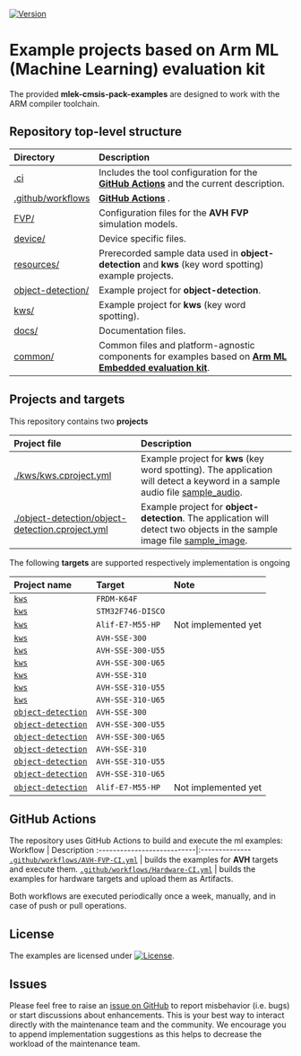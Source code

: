 [![Version](https://img.shields.io/github/v/release/Arm-Examples/mlek-cmsis-pack-examples)](https://github.com/Arm-Examples/mlek-cmsis-pack-examples/releases/latest)

# Example projects based on Arm ML (Machine Learning) evaluation kit

The provided **mlek-cmsis-pack-examples** are designed to work with the ARM compiler toolchain.

## Repository top-level structure

Directory                   | Description
:---------------------------|:--------------
[.ci](./)                                                                                                  | Includes the tool configuration for the **[GitHub Actions](#github-actions)** and the current description.
[.github/workflows](./../.github/workflows)                                                                | **[GitHub Actions](#github-actions)** .
[FVP/](./../FVP)                                                                                           | Configuration files for the **AVH FVP** simulation models.
[device/](./../device)                                                                                     | Device specific files.
[resources/](./../resources)                                                                               | Prerecorded sample data used in **object-detection** and **kws** (key word spotting) example projects.
[object-detection/](./../object-detection)                                                                 | Example project for **object-detection**.
[kws/](./../kws)                                                                                           | Example project for **kws** (key word spotting).
[docs/](./../docs)                                                                                         | Documentation files.
[common/](./../common)                                                                                     | Common files and platform-agnostic components for examples based on **[Arm ML Embedded evaluation kit](https://review.mlplatform.org/plugins/gitiles/ml/ethos-u/ml-embedded-evaluation-kit/)**.

## Projects and targets

This repository contains two **projects**

Project file                | Description
:---------------------------|:--------------
[./kws/kws.cproject.yml](./../kws/kws.cproject.yml)                                                       | Example project for **kws** (key word spotting). The application will detect a keyword in a sample audio file [sample_audio](./../resources/sample_audio.wav).
[./object-detection/object-detection.cproject.yml](./../object-detection/object-detection.cproject.yml)   | Example project for **object-detection**. The application will detect two objects in the sample image file [sample_image](./../resources/sample_image.png).

The following **targets** are supported respectively implementation is ongoing

Project name                                                               | Target               | Note
:--------------------------------------------------------------------------|:---------------------|:--------------
[`kws`](./../kws/kws.cproject.yml)                                         | `FRDM-K64F`          |
[`kws`](./../kws/kws.cproject.yml)                                         | `STM32F746-DISCO`    |
[`kws`](./../kws/kws.cproject.yml)                                         | `Alif-E7-M55-HP`     | Not implemented yet
[`kws`](./../kws/kws.cproject.yml)                                         | `AVH-SSE-300`        |
[`kws`](./../kws/kws.cproject.yml)                                         | `AVH-SSE-300-U55`    |
[`kws`](./../kws/kws.cproject.yml)                                         | `AVH-SSE-300-U65`    |
[`kws`](./../kws/kws.cproject.yml)                                         | `AVH-SSE-310`        |
[`kws`](./../kws/kws.cproject.yml)                                         | `AVH-SSE-310-U55`    |
[`kws`](./../kws/kws.cproject.yml)                                         | `AVH-SSE-310-U65`    |
[`object-detection`](./../object-detection/object-detection.cproject.yml)  | `AVH-SSE-300`        |
[`object-detection`](./../object-detection/object-detection.cproject.yml)  | `AVH-SSE-300-U55`    |
[`object-detection`](./../object-detection/object-detection.cproject.yml)  | `AVH-SSE-300-U65`    |
[`object-detection`](./../object-detection/object-detection.cproject.yml)  | `AVH-SSE-310`        |
[`object-detection`](./../object-detection/object-detection.cproject.yml)  | `AVH-SSE-310-U55`    |
[`object-detection`](./../object-detection/object-detection.cproject.yml)  | `AVH-SSE-310-U65`    |
[`object-detection`](./../object-detection/object-detection.cproject.yml)  | `Alif-E7-M55-HP`     | Not implemented yet

## GitHub Actions

The repository uses GitHub Actions to build and execute the ml examples:
Workflow                    | Description
:---------------------------|:--------------
[`.github/workflows/AVH-FVP-CI.yml`](./../.github/workflows/AVH-FVP-CI.yml)     | builds the examples for **AVH** targets and execute them.
[`.github/workflows/Hardware-CI.yml`](./../.github/workflows/Hardware-CI.yml)   | builds the examples for hardware targets and upload them as Artifacts.

Both workflows are executed periodically once a week, manually, and in case of push or pull operations.

## License

The examples are licensed under [![License](https://img.shields.io/github/license/Arm-Examples/mlek-cmsis-pack-examples?label)](https://github.com/Arm-Examples/mlek-cmsis-pack-examples/blob/main/LICENSE).

## Issues

Please feel free to raise an [issue on GitHub](https://github.com/Arm-Examples/mlek-cmsis-pack-examples/issues)
to report misbehavior (i.e. bugs) or start discussions about enhancements. This
is your best way to interact directly with the maintenance team and the community.
We encourage you to append implementation suggestions as this helps to decrease the
workload of the maintenance team.
